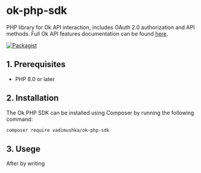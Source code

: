 # ok-php-sdk

PHP library for Ok API interaction, includes OAuth 2.0 authorization and API methods. Full Ok API features documentation can be found [here](https://apiok.ru/).

[![Packagist](https://img.shields.io/packagist/v/vadimushka/ok-php-sdk.svg)](https://packagist.org/packages/vadimushka/ok-php-sdk)

## 1. Prerequisites

* PHP 8.0 or later

## 2. Installation

The Ok PHP SDK can be installed using Composer by running the following command:

```sh
composer require vadimushka/ok-php-sdk
```

## 3. Usege

After by writing
